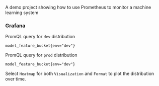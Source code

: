 A demo project showing how to use Prometheus to monitor a machine learning system

### Grafana

PromQL query for `dev` distribution
```
model_feature_bucket{env="dev"}
```

PromQL query for `prod` distribution
```
model_feature_bucket{env="dev"}
```

Select `Heatmap` for both `Visualization` and `Format` to plot the distribution over time.
